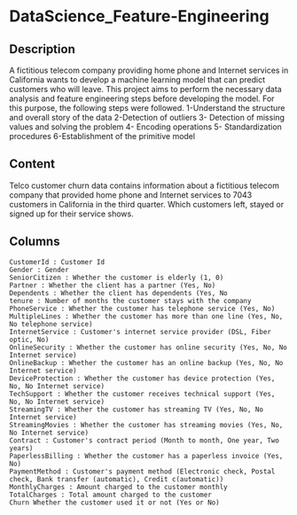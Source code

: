 # DataScience_Feature-Engineering
## Description
A fictitious telecom company providing home phone and Internet services in California wants to develop a machine learning model that can predict customers who will leave. This project aims to perform the necessary data analysis and feature engineering steps before developing the model. For this purpose, the following steps were followed.
1-Understand the structure and overall story of the data
2-Detection of outliers
3- Detection of missing values and solving the problem
4- Encoding operations
5- Standardization procedures
6-Establishment of the primitive model
## Content
Telco customer churn data contains information about a fictitious telecom company that provided home phone and Internet services to 7043 customers in California in the third quarter. Which customers left, stayed or signed up for their service shows.
## Columns
    CustomerId : Customer Id
    Gender : Gender
    SeniorCitizen : Whether the customer is elderly (1, 0)
    Partner : Whether the client has a partner (Yes, No)
    Dependents : Whether the client has dependents (Yes, No
    tenure : Number of months the customer stays with the company
    PhoneService : Whether the customer has telephone service (Yes, No)
    MultipleLines : Whether the customer has more than one line (Yes, No, No telephone service)
    InternetService : Customer's internet service provider (DSL, Fiber optic, No)
    OnlineSecurity : Whether the customer has online security (Yes, No, No Internet service)
    OnlineBackup : Whether the customer has an online backup (Yes, No, No Internet service)
    DeviceProtection : Whether the customer has device protection (Yes, No, No Internet service)
    TechSupport : Whether the customer receives technical support (Yes, No, No Internet service)
    StreamingTV : Whether the customer has streaming TV (Yes, No, No Internet service)
    StreamingMovies : Whether the customer has streaming movies (Yes, No, No Internet service)
    Contract : Customer's contract period (Month to month, One year, Two years)
    PaperlessBilling : Whether the customer has a paperless invoice (Yes, No)
    PaymentMethod : Customer's payment method (Electronic check, Postal check, Bank transfer (automatic), Credit c(automatic))
    MonthlyCharges : Amount charged to the customer monthly
    TotalCharges : Total amount charged to the customer
    Churn Whether the customer used it or not (Yes or No)
